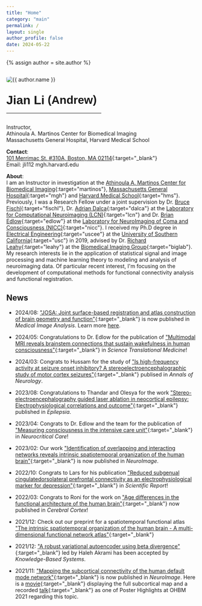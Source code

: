 ```yaml
---
title: "Home"
category: "main"
permalink: /
layout: single
author_profile: false
date: 2024-05-22
---
```


{% assign author = site.author %}

<div class="pull-right" style="margin-top:2em; margin-bottom:1em; margin-right:0em">
    <img src="{{ "Andrew_S9.jpg" | prepend: "/images/" | prepend: base_path }}" class="author__avatar__2" style="border-radius:20%;" alt="{{ author.name }}">
</div>

<div style="margin-top:2em;"></div>
<div style="font-family:arial; font-weight: bold"><span style="font-size:32px">Jian Li</span><span style="font-size:30px; vertical-align:6%"> (</span><span style="font-size:30px; vertical-align:2%">Andrew</span><span style="font-size:30px; vertical-align:6%">)</span></div>
<hr style="width:50%;margin-left:0;margin-top:15px;margin-bottom:2em;">

Instructor,  
Athinoula A. Martinos Center for Biomedical Imaging  
Massachusetts General Hospital, Harvard Medical School

**Contact**:  
[101 Merrimac St. #310A, Boston, MA 02114](https://www.google.com/maps/place/101+Merrimac+St,+Boston,+MA+02114/@42.3637762,-71.0627102,18z/data=!3m1!4b1!4m5!3m4!1s0x89e3709020b4d283:0x973ffb8f9fb2c002!8m2!3d42.3637742!4d-71.0616159){:target="_blank"}  
<i class="fa fa-envelope-o" aria-hidden="true"></i> Email: jli112 <i class="fa fa-at" aria-hidden="true"></i> mgh![](/images/dot.jpg)harvard![](/images/dot.jpg)edu

**About**:  
I am an Instructor in investigation at the [Athinoula A. Martinos Center for Biomedical Imaging](https://www.martinos.org/){:target="martinos"}, [Massachusetts General Hospital](https://www.massgeneral.org/){:target="mgh"} and [Harvard Medical School](https://hms.harvard.edu/){:target="hms"}. Previously, I was a Research Fellow under a joint supervision by Dr. [Bruce Fischl](https://lcn.martinos.org/people/fischl/){:target="fischl"}, Dr. [Adrian Dalca](https://www.mit.edu/~adalca/){:target="dalca"} at the [Laboratory for Computational Neuroimaging (LCN)](http://www.nmr.mgh.harvard.edu/lab/lcn){:target="lcn"} and Dr. [Brian Edlow](https://www.comarecoverylab.org/brian-l-edlow-md){:target="edlow"} at the [Laboratory for NeuroImaging of Coma and Consciousness (NICC)](https://www.comarecoverylab.org/){:target="nicc"}. I received my Ph.D degree in [Electrical Engineering](https://minghsiehece.usc.edu/){:target="uscee"} at the [University of Southern California](https://www.usc.edu/){:target="usc"} in 2019, advised by Dr. [Richard Leahy](https://neuroimage.usc.edu/neuro/Members/Leahy){:target="leahy"} at the [Biomedical Imaging Group](https://neuroimage.usc.edu/neuro){:target="biglab"}. My research interests lie in the application of statistical signal and image processing and machine learning theory to modeling and analysis of neuroimaging data. Of particular recent interest, I'm focusing on the development of computational methods for functional connectivity analysis and functional registration.

## News

- 2024/08: ["JOSA: Joint surface-based registration and atlas construction of brain geometry and function"](https://doi.org/10.1016/j.media.2024.103292){:target="_blank"} is now published in *Medical Image Analysis*. Learn more [here](/software/JOSA/josa_main).

- 2024/05: Congratulations to Dr. Edlow for the publication of ["Multimodal MRI reveals brainstem connections that sustain wakefulness in human consciousness"](https://do.org/10.1126/scitranslmed.adj4303){:target="_blank"} in *Science Translational Medicine*!

- 2024/03: Congrats to Hussam for the study of ["Is high-frequency activity at seizure onset inhibitory? A stereoelectroencephalographic study of motor cortex seizures"](https://doi.org/10.1002/ana.26883){:target="_blank"} publised in *Annals of Neurology*.

- 2023/08: Congratulations to Thandar and Olesya for the work ["Stereo-electroencephalography guided laser ablation in neocortical epilepsy: Electrophysiological correlations and outcome"](https://doi.org/10.1111/epi.17739){:target="_blank"} published in *Epilepsia*.

- 2023/04: Congrats to Dr. Edlow and the team for the publication of ["Measuring consciousness in the intensive care unit"](https://doi.org/10.1007/s12028-023-01706-4){:target="_blank"} in *Neurocritical Care*!

- 2023/02: Our work ["Identification of overlapping and interacting networks reveals intrinsic spatiotemporal organization of the human brain"](https://doi.org/10.1016/j.neuroimage.2023.119944){:target="_blank"} is now published in *NeuroImage*.

- 2022/10: Congrats to Lars for his publication ["Reduced subgenual cingulatedorsolateral prefrontal connectivity as an electrophysiological marker for depression"](https://doi.org/10.1038/s41598-022-20274-9){:target="_blank"} in *Scientific Report*!

- 2022/03: Congrats to Roni for the work on ["Age differences in the functional architecture of the human brain"](https://doi.org/10.1093/cercor/bhac056){:target="_blank"} now published in *Cerebral Cortex*!

- 2021/12: Check out our preprint for a spatiotemporal functional atlas ["The intrinsic spatiotemporal organization of the human brain - A multi-dimensional functional network atlas"](https://doi.org/10.1101/2021.12.09.472035){:target="_blank"}

- 2021/12: ["A robust variational autoencoder using beta divergence"](https://doi.org/10.1016/j.knosys.2021.107886){:target="_blank"} led by Haleh Akrami has been accepted by *Knowledge-Based Systems*.

- 2021/11: ["Mapping the subcortical connectivity of the human default mode network"](https://doi.org/10.1016/j.neuroimage.2021.118758){:target="_blank"} is now published in *NeuroImage*. Here is a [movie](https://www.youtube.com/watch?v=KAqgkecEuVs){:target="_blank"} displaying the full subcortical map and a recorded [talk](https://www.youtube.com/watch?v=i8VJe81xs7w){:target="_blank"} as one of Poster Highlights at OHBM 2021 regarding this topic.
